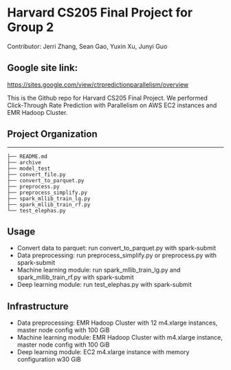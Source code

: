 # Harvard CS205 Final Project for Group 2
Contributor: Jerri Zhang, Sean Gao, Yuxin Xu, Junyi Guo

## Google site link:
https://sites.google.com/view/ctrpredictionparallelism/overview

This is the Github repo for Harvard CS205 Final Project. We performed Click-Through Rate Prediction with Parallelism on AWS EC2 instances and EMR Hadoop Cluster. 

## Project Organization
------------
    
    ├── README.md
    ├── archive
    ├── model_test
    ├── convert_file.py
    ├── convert_to_parquet.py
    ├── preprocess.py
    ├── preprocess_simplify.py
    ├── spark_mllib_train_lg.py
    ├── spark_mllib_train_rf.py
    └── test_elephas.py

## Usage
* Convert data to parquet: run convert_to_parquet.py with spark-submit
* Data preprocessing: run preprocess_simplify.py or preprocess.py with spark-submit
* Machine learning module: run spark_mllib_train_lg.py and spark_mllib_train_rf.py with spark-submit
* Deep learning module: run test_elephas.py with spark-submit

## Infrastructure
* Data preprocessing: EMR Hadoop Cluster with 12 m4.xlarge instances, master node config with 100 GiB
* Machine learning module: EMR Hadoop Cluster with m4.xlarge instance, master node config with 100 GiB
* Deep learning module: EC2 m4.xlarge instance with memory configuration w30 GiB